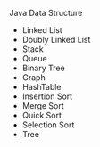 Java Data Structure

- Linked List
- Doubly Linked List
- Stack
- Queue
- Binary Tree
- Graph
- HashTable
- Insertion Sort
- Merge Sort
- Quick Sort
- Selection Sort
- Tree

